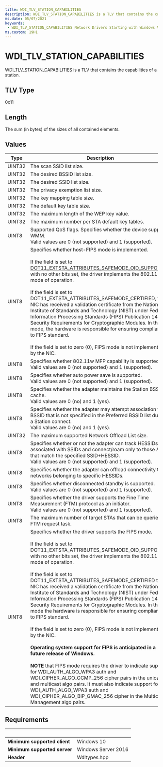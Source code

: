 ```yaml
---
title: WDI_TLV_STATION_CAPABILITIES
description: WDI_TLV_STATION_CAPABILITIES is a TLV that contains the capabilities of a station.
ms.date: 05/07/2021
keywords:
 - WDI_TLV_STATION_CAPABILITIES Network Drivers Starting with Windows Vista
ms.custom: 19H1
---
```


# WDI\_TLV\_STATION\_CAPABILITIES

WDI\_TLV\_STATION\_CAPABILITIES is a TLV that contains the capabilities of a station.

## TLV Type

0x11

## Length

The sum (in bytes) of the sizes of all contained elements.

## Values

| Type | Description |
| --- | --- |
| UINT32 | The scan SSID list size. |
| UINT32 | The desired BSSID list size. |
| UINT32 | The desired SSID list size. |
| UINT32 | The privacy exemption list size. |
| UINT32 | The key mapping table size. |
| UINT32 | The default key table size. |
| UINT32 | The maximum length of the WEP key value. |
| UINT32 | The maximum number per STA default key tables. |
| UINT8 | Supported QoS flags. Specifies whether the device supports WMM.<br />Valid values are 0 (not supported) and 1 (supported).|
| UINT8 | Specifies whether host-FIPS mode is implemented.<br /><br />If the field is set to [DOT11_EXTSTA_ATTRIBUTES_SAFEMODE_OID_SUPPORTED](/windows-hardware/drivers/ddi/windot11/ns-windot11-dot11_extsta_attributes#revision--dot11_extsta_attributes_revision_2-or-higher) with no other bits set, the driver implements the 802.11 safe mode of operation.<br /><br />If the field is set to DOT11_EXTSTA_ATTRIBUTES_SAFEMODE_CERTIFIED, the NIC has received a validation certificate from the National Institute of Standards and Technology (NIST) under Federal Information Processing Standards (FIPS) Publication 140-2, Security Requirements for Cryptographic Modules. In this mode, the hardware is responsible for ensuring compliance to FIPS standard.<br /><br />If the field is set to zero (0), FIPS mode is not implemented by the NIC. |
| UINT8 | Specifies whether 802.11w MFP capability is supported.<br />Valid values are 0 (not supported) and 1 (supported). |
| UINT8 | Specifies whether auto power save is supported.<br />Valid values are 0 (not supported) and 1 (supported). |
| UINT8 | Specifies whether the adapter maintains the Station BSS List cache.<br />Valid values are 0 (no) and 1 (yes). |
| UINT8 | Specifies whether the adapter may attempt association to a BSSID that is not specified in the Preferred BSSID list during a Station connect.<br/>Valid values are 0 (no) and 1 (yes). |
| UINT32 | The maximum supported Network Offload List size. |
| UINT8 | Specifies whether or not the adapter can track HESSIDs associated with SSIDs and connect/roam only to those APs that match the specified SSID+HESSID.<br />Valid values are 0 (not supported) and 1 (supported). |
| UINT8 | Specifies whether the adapter can offload connectivity to networks belonging to specific HESSIDs. |
| UINT8 | Specifies whether disconnected standby is supported.<br />Valid values are 0 (not supported) and 1 (supported). |
| UINT8 | Specifies whether the driver supports the Fine Time Measurement (FTM) protocol as an initiator.<br />Valid values are 0 (not supported) and 1 (supported). |
| UINT8 | The maximum number of target STAs that can be queried per FTM request task. |
| UINT8 | Specifics whether the driver supports the FIPS mode.<br /><br />If the field is set to DOT11_EXTSTA_ATTRIBUTES_SAFEMODE_OID_SUPPORTED with no other bits set, the driver implements the 802.11 safe mode of operation.<br /><br />If the field is set to DOT11_EXTSTA_ATTRIBUTES_SAFEMODE_CERTIFIED the NIC has received a validation certificate from the National Institute of Standards and Technology (NIST) under Federal Information Processing Standards (FIPS) Publication 140-2, Security Requirements for Cryptographic Modules. In this mode the hardware is responsible for ensuring compliance to FIPS standard.<br /><br />If the field is set to zero (0), FIPS mode is not implemented by the NIC.<br /><br />**Operating system support for FIPS is anticipated in a future release of Windows.**<br /><br />**NOTE** that FIPS mode requires the driver to indicate support for WDI_AUTH_ALGO_WPA3 auth and WDI_CIPHER_ALGO_GCMP_256 cipher pairs in the unicast and multicast algo pairs. It must also indicate support for WDI_AUTH_ALGO_WPA3 auth and WDI_CIPHER_ALGO_BIP_GMAC_256 cipher in the Multicast Management algo pairs. |

## Requirements

| &nbsp; | &nbsp; |
| ------ | ------ |
| **Minimum supported client** | Windows 10 |
| **Minimum supported server** | Windows Server 2016 |
| **Header** | Wditypes.hpp |
